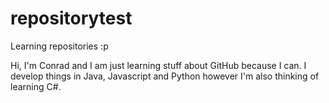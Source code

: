 # repositorytest
Learning repositories :p

Hi, I'm Conrad and I am just learning stuff about GitHub because I can. I develop things in Java, Javascript and Python however I'm also thinking of learning C#.
